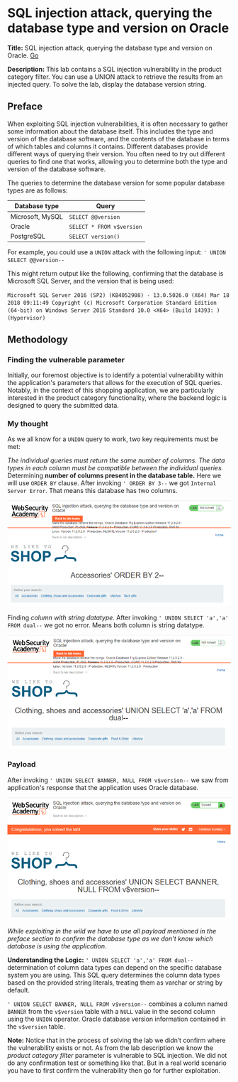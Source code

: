 # SQL injection attack, querying the database type and version on Oracle
**Title:** SQL injection attack, querying the database type and version on Oracle. [Go](https://portswigger.net/web-security/sql-injection/examining-the-database/lab-querying-database-version-oracle)

**Description:** This lab contains a SQL injection vulnerability in the product category filter. You can use a UNION attack to retrieve the results from an injected query.
To solve the lab, display the database version string.

## Preface
When exploiting SQL injection vulnerabilities, it is often necessary to gather some information about the database itself. This includes the type and version of the database software, and the contents of the database in terms of which tables and columns it contains.
Different databases provide different ways of querying their version. You often need to try out different queries to find one that works, allowing you to determine both the type and version of the database software.

The queries to determine the database version for some popular database types are as follows:


Database type | Query
-------- | -----
Microsoft, MySQL | `SELECT @@version`
Oracle | `SELECT * FROM v$version`
PostgreSQL | `SELECT version()`

For example, you could use a  `UNION`  attack with the following input: `' UNION SELECT @@version--`

This might return output like the following, confirming that the database is Microsoft SQL Server, and the version that is being used:

`Microsoft SQL Server 2016 (SP2) (KB4052908) - 13.0.5026.0 (X64) Mar 18 2018 09:11:49 Copyright (c) Microsoft Corporation Standard Edition (64-bit) on Windows Server 2016 Standard 10.0 <X64> (Build 14393: ) (Hypervisor)`

## Methodology

### Finding the vulnerable parameter
Initially, our foremost objective is to identify a potential vulnerability within the application's parameters that allows for the execution of SQL queries. Notably, in the context of this shopping application, we are particularly interested in the product category functionality, where the backend logic is designed to query the submitted data.

### My thought
As we all know for a  `UNION`  query to work, two key requirements must be met:

_The individual queries must return the same number of columns._
_The data types in each column must be compatible between the individual queries._
Determining __number of columns present in the database table.__ Here we will use `ORDER BY` clause. After invoking `' ORDER BY 3--` we got `Internal Server Error`. That means this database has two columns.

![poc_querying_db_type_determining_the_number_of_column.png](../images/querying_db_type_determining_the_number_of_column.png)

Finding _column with string datatype._ After invoking `' UNION SELECT 'a','a' FROM dual--` we got no error. Means both column is string datatype.

![pocquerying_db_type_column_with_string_datatype.png](../images/querying_db_type_column_with_string_datatype.png)

### Payload
After invoking  `' UNION SELECT BANNER, NULL FROM v$version--` we saw from application's response that the application uses Oracle database.

![poc_querying_db_type_result.png](../images/querying_db_type_result.png)

_While exploiting in the wild we have to use all payload mentioned in the preface section to confirm the database type as we don't know which database is using the application._

**Understanding the Logic:**
 `' UNION SELECT 'a','a' FROM dual--` determination of column data types can depend on the specific database system you are using. This SQL query determines the column data types based on the provided string literals, treating them as varchar or string by default.

`' UNION SELECT BANNER, NULL FROM v$version--` combines a column named `BANNER` from the `v$version` table with a `NULL` value in the second column using the `UNION` operator. Oracle database version information contained in the `v$version` table.

 **Note:** Notice that in the process of solving the lab we didn’t confirm where the vulnerability exists or not. As from the lab description we know the _product category filter_ parameter is vulnerable to SQL injection. We did not do any confirmation test or something like that. But in a real world scenario you have to first confirm the vulnerability then go for further exploitation.
